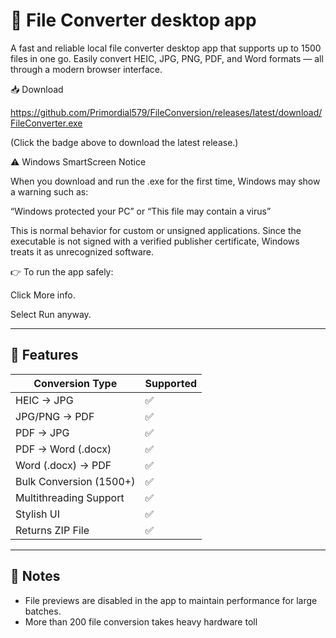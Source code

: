 # 🧰 File Converter desktop app

A fast and reliable local file converter desktop app that supports up to 1500 files in one go. Easily convert HEIC, JPG, PNG, PDF, and Word formats — all through a modern browser interface.

📥 Download

https://github.com/Primordial579/FileConversion/releases/latest/download/FileConverter.exe


(Click the badge above to download the latest release.)

⚠️ Windows SmartScreen Notice

When you download and run the .exe for the first time, Windows may show a warning such as:

“Windows protected your PC” or “This file may contain a virus”

This is normal behavior for custom or unsigned applications.
Since the executable is not signed with a verified publisher certificate, Windows treats it as unrecognized software.

👉 To run the app safely:

Click More info.

Select Run anyway.


---

## 🚀 Features

| Conversion Type          | Supported |
|--------------------------|-----------|
| HEIC → JPG               | ✅         |
| JPG/PNG → PDF            | ✅         |
| PDF → JPG                | ✅         |
| PDF → Word (.docx)       | ✅         |
| Word (.docx) → PDF       | ✅         |
| Bulk Conversion (1500+)  | ✅         |
| Multithreading Support   | ✅         |
| Stylish UI               | ✅         |
| Returns ZIP File         | ✅         |

---


## 🧩 Notes

- File previews are disabled in the app to maintain performance for large batches.
- More than 200 file conversion takes heavy hardware toll




